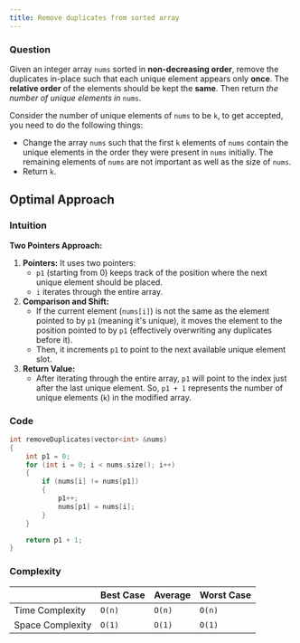 ```yaml
---
title: Remove duplicates from sorted array
---
```


### Question

Given an integer array `nums` sorted in **non-decreasing order**, remove the duplicates in-place such that each unique element appears only **once**. The **relative order** of the elements should be kept the **same**. Then return _the number of unique elements in_ `nums`.

Consider the number of unique elements of `nums` to be `k`, to get accepted, you need to do the following things:

- Change the array `nums` such that the first `k` elements of `nums` contain the unique elements in the order they were present in `nums` initially. The remaining elements of `nums` are not important as well as the size of `nums`.
- Return `k`.

## Optimal Approach

### Intuition

**Two Pointers Approach:**

1. **Pointers:** It uses two pointers:
   - `p1` (starting from 0) keeps track of the position where the next unique element should be placed.
   - `i` iterates through the entire array.
2. **Comparison and Shift:**
   - If the current element (`nums[i]`) is not the same as the element pointed to by `p1` (meaning it's unique), it moves the element to the position pointed to by `p1` (effectively overwriting any duplicates before it).
   - Then, it increments `p1` to point to the next available unique element slot.
3. **Return Value:**
   - After iterating through the entire array, `p1` will point to the index just after the last unique element. So, `p1 + 1` represents the number of unique elements (`k`) in the modified array.

### Code

```cpp [Remove Duplicates]
int removeDuplicates(vector<int> &nums)
{
	int p1 = 0;
	for (int i = 0; i < nums.size(); i++)
	{
		if (nums[i] != nums[p1])
		{
			p1++;
			nums[p1] = nums[i];
		}
	}

	return p1 + 1;
}
```

### Complexity

|                  | Best Case | Average | Worst Case |
| ---------------- | --------- | ------- | ---------- |
| Time Complexity  | `O(n)`    | `O(n)`  | `O(n)`     |
| Space Complexity | `O(1)`    | `O(1)`  | `O(1)`     |
